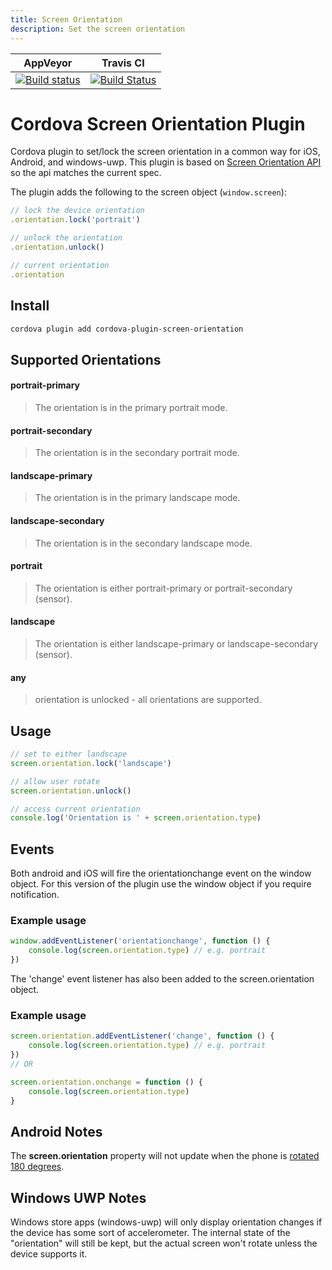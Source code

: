 ```yaml
---
title: Screen Orientation
description: Set the screen orientation
---
```


<!--
# license: Licensed to the Apache Software Foundation (ASF) under one
#         or more contributor license agreements.  See the NOTICE file
#         distributed with this work for additional information
#         regarding copyright ownership.  The ASF licenses this file
#         to you under the Apache License, Version 2.0 (the
#         "License"); you may not use this file except in compliance
#         with the License.  You may obtain a copy of the License at
#
#           http://www.apache.org/licenses/LICENSE-2.0
#
#         Unless required by applicable law or agreed to in writing,
#         software distributed under the License is distributed on an
#         "AS IS" BASIS, WITHOUT WARRANTIES OR CONDITIONS OF ANY
#         KIND, either express or implied.  See the License for the
#         specific language governing permissions and limitations
#         under the License.
-->

|                                                                                                         AppVeyor                                                                                                         |                                                                              Travis CI                                                                              |
| :----------------------------------------------------------------------------------------------------------------------------------------------------------------------------------------------------------------------: | :-----------------------------------------------------------------------------------------------------------------------------------------------------------------: |
| [![Build status](https://ci.appveyor.com/api/projects/status/github/apache/cordova-plugin-screen-orientation?branch=master)](https://ci.appveyor.com/project/ApacheSoftwareFoundation/cordova-plugin-screen-orientation) | [![Build Status](https://travis-ci.org/apache/cordova-plugin-screen-orientation.svg?branch=master)](https://travis-ci.org/apache/cordova-plugin-screen-orientation) |

# Cordova Screen Orientation Plugin

Cordova plugin to set/lock the screen orientation in a common way for iOS, Android, and windows-uwp. This plugin is based on [Screen Orientation API](http://www.w3.org/TR/screen-orientation/) so the api matches the current spec.

The plugin adds the following to the screen object (`window.screen`):

```js
// lock the device orientation
.orientation.lock('portrait')

// unlock the orientation
.orientation.unlock()

// current orientation
.orientation
```

## Install

```bash
cordova plugin add cordova-plugin-screen-orientation
```

## Supported Orientations

#### portrait-primary

> The orientation is in the primary portrait mode.

#### portrait-secondary

> The orientation is in the secondary portrait mode.

#### landscape-primary

> The orientation is in the primary landscape mode.

#### landscape-secondary

> The orientation is in the secondary landscape mode.

#### portrait

> The orientation is either portrait-primary or portrait-secondary (sensor).

#### landscape

> The orientation is either landscape-primary or landscape-secondary (sensor).

#### any

> orientation is unlocked - all orientations are supported.

## Usage

```js
// set to either landscape
screen.orientation.lock('landscape')

// allow user rotate
screen.orientation.unlock()

// access current orientation
console.log('Orientation is ' + screen.orientation.type)
```

## Events

Both android and iOS will fire the orientationchange event on the window object.
For this version of the plugin use the window object if you require notification.

### Example usage

```js
window.addEventListener('orientationchange', function () {
    console.log(screen.orientation.type) // e.g. portrait
})
```

The 'change' event listener has also been added to the screen.orientation object.

### Example usage

```js
screen.orientation.addEventListener('change', function () {
    console.log(screen.orientation.type) // e.g. portrait
})
// OR

screen.orientation.onchange = function () {
    console.log(screen.orientation.type)
}
```

## Android Notes

The **screen.orientation** property will not update when the phone is [rotated 180 degrees](http://www.quirksmode.org/dom/events/orientationchange.html).

## Windows UWP Notes

Windows store apps (windows-uwp) will only display orientation changes if the device has some sort of accelerometer. The internal state of the "orientation" will still be kept, but the actual screen won't rotate unless the device supports it.
